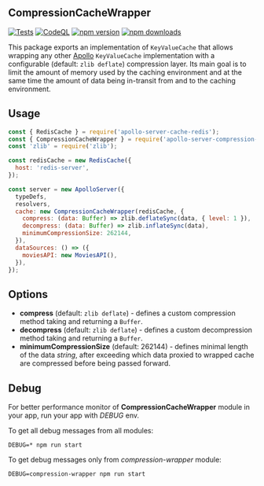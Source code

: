 ## CompressionCacheWrapper

[![Tests](https://github.com/kdybicz/apollo-server-compression-cache-wrapper/actions/workflows/tests.yml/badge.svg)](https://github.com/kdybicz/apollo-server-compression-cache-wrapper/actions/workflows/tests.yml)
[![CodeQL](https://github.com/kdybicz/apollo-server-compression-cache-wrapper/actions/workflows/codeql-analysis.yml/badge.svg)](https://github.com/kdybicz/apollo-server-compression-cache-wrapper/actions/workflows/codeql-analysis.yml)
[![npm version](https://badge.fury.io/js/apollo-server-compression-cache-wrapper.svg)](https://badge.fury.io/js/apollo-server-compression-cache-wrapper)
[![npm downloads](https://img.shields.io/npm/dw/apollo-server-compression-cache-wrapper)](https://www.npmjs.com/package/apollo-server-compression-cache-wrapper)

This package exports an implementation of `KeyValueCache` that allows wrapping any other
[Apollo](https://github.com/apollographql/apollo-server) `KeyValueCache` implementation with a
configurable (default: `zlib deflate`) compression layer. Its main goal is
to limit the amount of memory used by the caching environment and at the same time the amount of
data being in-transit from and to the caching environment.

## Usage

```js
const { RedisCache } = require('apollo-server-cache-redis');
const { CompressionCacheWrapper } = require('apollo-server-compression-cache-wrapper');
const 'zlib' = require('zlib');

const redisCache = new RedisCache({
  host: 'redis-server',
});

const server = new ApolloServer({
  typeDefs,
  resolvers,
  cache: new CompressionCacheWrapper(redisCache, {
    compress: (data: Buffer) => zlib.deflateSync(data, { level: 1 }),
    decompress: (data: Buffer) => zlib.inflateSync(data),
    minimumCompressionSize: 262144,
  }),
  dataSources: () => ({
    moviesAPI: new MoviesAPI(),
  }),
});
```

## Options

- **compress** (default: `zlib deflate`) - defines a custom compression method taking and returning a `Buffer`.
- **decompress** (default: `zlib deflate`) - defines a custom decompression method taking and returning a `Buffer`.
- **minimumCompressionSize** (default: 262144) - defines minimal length of the data _string_, after
  exceeding which data proxied to wrapped cache are compressed before being passed forward.

## Debug

For better performance  monitor of **CompressionCacheWrapper** module in your app, run your app with
_DEBUG_ env.

To get all debug messages from all modules:
```
DEBUG=* npm run start
```

To get debug messages only from _compression-wrapper_ module:
```
DEBUG=compression-wrapper npm run start
```
